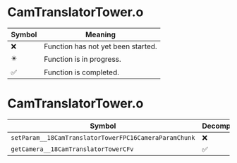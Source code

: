 # CamTranslatorTower.o
| Symbol | Meaning 
| ------------- | ------------- 
| :x: | Function has not yet been started. 
| :eight_pointed_black_star: | Function is in progress. 
| :white_check_mark: | Function is completed. 


# CamTranslatorTower.o
| Symbol | Decompiled? |
| ------------- | ------------- |
| `setParam__18CamTranslatorTowerFPC16CameraParamChunk` | :x: |
| `getCamera__18CamTranslatorTowerCFv` | :white_check_mark: |
